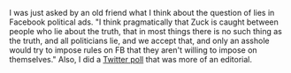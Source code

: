 I was just asked by an old friend what I think about the question of lies in Facebook political ads. "I think pragmatically that Zuck is caught between people who lie about the truth, that in most things there is no such thing as the truth, and all politicians lie, and we accept that, and only an asshole would try to impose rules on FB that they aren't willing to impose on themselves." Also, I did a <a href="https://twitter.com/davewiner/status/1191370393745051650">Twitter poll</a> that was more of an editorial. 
